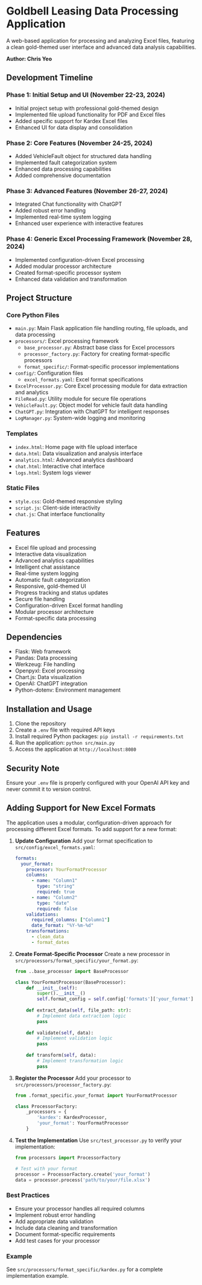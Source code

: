 # Goldbell Leasing Data Processing Application

A web-based application for processing and analyzing Excel files, featuring a clean gold-themed user interface and advanced data analysis capabilities.

**Author: Chris Yeo**

## Development Timeline

### Phase 1: Initial Setup and UI (November 22-23, 2024)
- Initial project setup with professional gold-themed design
- Implemented file upload functionality for PDF and Excel files
- Added specific support for Kardex Excel files
- Enhanced UI for data display and consolidation

### Phase 2: Core Features (November 24-25, 2024)
- Added VehicleFault object for structured data handling
- Implemented fault categorization system
- Enhanced data processing capabilities
- Added comprehensive documentation

### Phase 3: Advanced Features (November 26-27, 2024)
- Integrated Chat functionality with ChatGPT
- Added robust error handling
- Implemented real-time system logging
- Enhanced user experience with interactive features

### Phase 4: Generic Excel Processing Framework (November 28, 2024)
- Implemented configuration-driven Excel processing
- Added modular processor architecture
- Created format-specific processor system
- Enhanced data validation and transformation

## Project Structure

### Core Python Files
- `main.py`: Main Flask application file handling routing, file uploads, and data processing
- `processors/`: Excel processing framework
  - `base_processor.py`: Abstract base class for Excel processors
  - `processor_factory.py`: Factory for creating format-specific processors
  - `format_specific/`: Format-specific processor implementations
- `config/`: Configuration files
  - `excel_formats.yaml`: Excel format specifications
- `ExcelProcessor.py`: Core Excel processing module for data extraction and analytics
- `FileRead.py`: Utility module for secure file operations
- `VehicleFault.py`: Object model for vehicle fault data handling
- `ChatGPT.py`: Integration with ChatGPT for intelligent responses
- `LogManager.py`: System-wide logging and monitoring

### Templates
- `index.html`: Home page with file upload interface
- `data.html`: Data visualization and analysis interface
- `analytics.html`: Advanced analytics dashboard
- `chat.html`: Interactive chat interface
- `logs.html`: System logs viewer

### Static Files
- `style.css`: Gold-themed responsive styling
- `script.js`: Client-side interactivity
- `chat.js`: Chat interface functionality

## Features
- Excel file upload and processing
- Interactive data visualization
- Advanced analytics capabilities
- Intelligent chat assistance
- Real-time system logging
- Automatic fault categorization
- Responsive, gold-themed UI
- Progress tracking and status updates
- Secure file handling
- Configuration-driven Excel format handling
- Modular processor architecture
- Format-specific data processing

## Dependencies
- Flask: Web framework
- Pandas: Data processing
- Werkzeug: File handling
- Openpyxl: Excel processing
- Chart.js: Data visualization
- OpenAI: ChatGPT integration
- Python-dotenv: Environment management

## Installation and Usage
1. Clone the repository
2. Create a `.env` file with required API keys
3. Install required Python packages: `pip install -r requirements.txt`
4. Run the application: `python src/main.py`
5. Access the application at `http://localhost:8080`

## Security Note
Ensure your `.env` file is properly configured with your OpenAI API key and never commit it to version control.

## Adding Support for New Excel Formats

The application uses a modular, configuration-driven approach for processing different Excel formats. To add support for a new format:

1. **Update Configuration**
   Add your format specification to `src/config/excel_formats.yaml`:
   ```yaml
   formats:
     your_format:
       processor: YourFormatProcessor
       columns:
         - name: "Column1"
           type: "string"
           required: true
         - name: "Column2"
           type: "date"
           required: false
       validations:
         required_columns: ["Column1"]
         date_format: "%Y-%m-%d"
       transformations:
         - clean_data
         - format_dates
   ```

2. **Create Format-Specific Processor**
   Create a new processor in `src/processors/format_specific/your_format.py`:
   ```python
   from ..base_processor import BaseProcessor
   
   class YourFormatProcessor(BaseProcessor):
       def __init__(self):
           super().__init__()
           self.format_config = self.config['formats']['your_format']
           
       def extract_data(self, file_path: str):
           # Implement data extraction logic
           pass
           
       def validate(self, data):
           # Implement validation logic
           pass
           
       def transform(self, data):
           # Implement transformation logic
           pass
   ```

3. **Register the Processor**
   Add your processor to `src/processors/processor_factory.py`:
   ```python
   from .format_specific.your_format import YourFormatProcessor
   
   class ProcessorFactory:
       _processors = {
           'kardex': KardexProcessor,
           'your_format': YourFormatProcessor
       }
   ```

4. **Test the Implementation**
   Use `src/test_processor.py` to verify your implementation:
   ```python
   from processors import ProcessorFactory
   
   # Test with your format
   processor = ProcessorFactory.create('your_format')
   data = processor.process('path/to/your/file.xlsx')
   ```

### Best Practices
- Ensure your processor handles all required columns
- Implement robust error handling
- Add appropriate data validation
- Include data cleaning and transformation
- Document format-specific requirements
- Add test cases for your processor

### Example
See `src/processors/format_specific/kardex.py` for a complete implementation example.
